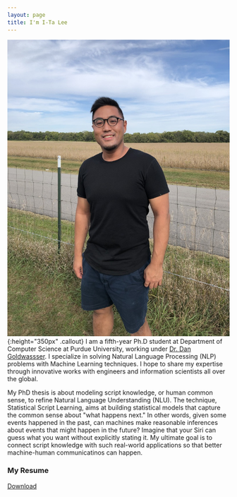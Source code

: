 ```yaml
---
layout: page
title: I'm I-Ta Lee
---
```


![AboutMe](images/about.jpg){:height="350px" .callout}
I am a fifth-year Ph.D student at Department of Computer Science at Purdue University, working under [Dr. Dan Goldwassser](https://www.cs.purdue.edu/homes/dgoldwas/). I specialize in solving Natural Language Processing (NLP) problems with Machine Learning techniques. I hope to share my expertise through innovative works with engineers and information scientists all over the global.

My PhD thesis is about modeling script knowledge, or human common sense, to refine Natural Language Understanding (NLU). The technique, Statistical Script Learning, aims at building statistical models that capture the common sense about "what happens next." In other words, given some events happened in the past, can machines make reasonable inferences about events that might happen in the future? Imagine that your Siri can guess what you want without explicitly stating it. My ultimate goal is to connect script knowledge with such real-world applications so that better machine-human communicatinos can happen.


### My Resume

[Download](/download/resume.pdf)
